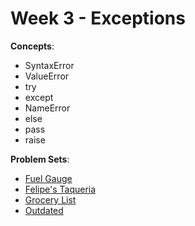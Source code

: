 # Week 3 - Exceptions

**Concepts**:
- SyntaxError
- ValueError
- try
- except
- NameError
- else
- pass
- raise

**Problem Sets**:

- [Fuel Gauge](https://github.com/Snoower/cs50p-introduction-to-programming-with-python/blob/main/week-3/problem-sets/fuel-gauge.py)
- [Felipe's Taqueria](https://github.com/Snoower/cs50p-introduction-to-programming-with-python/blob/main/week-3/problem-sets/felipes-taqueria.py)
- [Grocery List](https://github.com/Snoower/cs50p-introduction-to-programming-with-python/blob/main/week-3/problem-sets/grocery-list.py)
- [Outdated](https://github.com/Snoower/cs50p-introduction-to-programming-with-python/blob/main/week-3/problem-sets/outdated.py)
